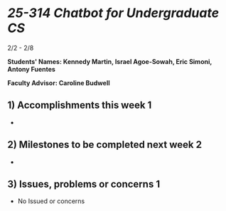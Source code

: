 # *25-314 Chatbot for Undergraduate CS*
2/2 - 2/8

**Students' Names: Kennedy Martin, Israel Agoe-Sowah, Eric Simoni, Antony Fuentes**

**Faculty Advisor: Caroline Budwell**

## 1) Accomplishments this week 1
   - 

## 2) Milestones to be completed next week 2
   - 

## 3) Issues, problems or concerns 1
   - No Issued or concerns
